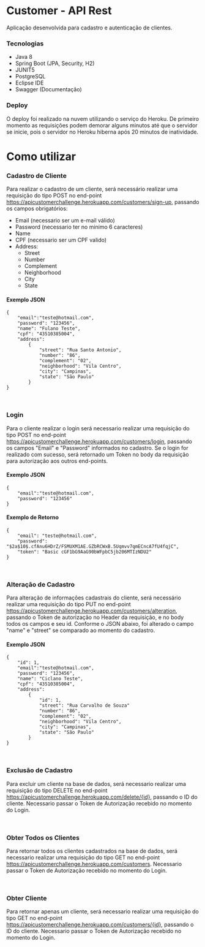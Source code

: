 # Customer - API Rest
Aplicação desenvolvida para cadastro e autenticação de clientes.

### Tecnologias 
- Java 8
- Spring Boot (JPA, Security, H2)
- JUNIT5
- PostgreSQL
- Eclipse IDE
- Swagger (Documentação)

### Deploy

O deploy foi realizado na nuvem utilizando o serviço do Heroku. De primeiro momento as requisições podem demorar alguns minutos até que o servidor se inicie, pois o servidor no Heroku hiberna após 20 minutos de inatividade.

# Como utilizar

### Cadastro de Cliente
Para realizar o cadastro de um cliente, será necessário realizar uma requisição do tipo POST no end-point https://apicustomerchallenge.herokuapp.com/customers/sign-up, passando os campos obrigatórios:

- Email (necessario ser um e-mail válido) 
- Password (necessario ter no minimo 6 caracteres)
- Name
- CPF (necessario ser um CPF valido)
- Address:
  - Street
  - Number
  - Complement
  - Neighborhood
  - City
  - State

#### Exemplo JSON
```
{
    "email":"teste@hotmail.com",
    "password": "123456",
    "name": "Fulano Teste",
    "cpf": "43510385004",
    "address":
        {
            "street": "Rua Santo Antonio",
            "number": "86",
            "complement": "02",
            "neighborhood": "Vila Centro",
            "city": "Campinas",
            "state": "São Paulo"
        }
}
```

<br>

### Login
Para o cliente realizar o login será necessario realizar uma requisição do tipo POST no end-point https://apicustomerchallenge.herokuapp.com/customers/login, passando os campos "Email" e "Password" informados no cadastro. Se o login for realizado com sucesso, será retornado um Token no body da requisição para autorização aos outros end-points.

#### Exemplo JSON
```
{
    "email":"teste@hotmail.com",
    "password": "123456"
}
```
#### Exemplo de Retorno
```
{
    "email": "teste@hotmail.com",
    "password": "$2a$10$.cfAnu6HDrZ/FSMUXM1AE.GZbRCWxB.5Uqmvv7qmECncA7fU4fqjC",
    "token": "Basic cGF1bG9AaG90bWFpbC5jb206MTIzNDU2"
}
```

<br>

### Alteração de Cadastro 
Para alteração de informações cadastrais do cliente, será necessário realizar uma requisição do tipo PUT no end-point https://apicustomerchallenge.herokuapp.com/customers/alteration, passando o Token de autorização no Header da requisição, e no body todos os campos e seu id. Conforme o JSON abaixo, foi alterado o campo "name" e "street" se comparado ao momento do cadastro.

#### Exemplo JSON

```
{
    "id": 1,
    "email":"teste@hotmail.com",
    "password": "123456",
    "name": "Ciclano Teste",
    "cpf": "43510385004",
    "address":
        {
            "id": 1,
            "street": "Rua Carvalho de Souza"
            "number": "86",
            "complement": "02",
            "neighborhood": "Vila Centro",
            "city": "Campinas",
            "state": "São Paulo"
        }
}
```

<br>

### Exclusão de Cadastro 
Para excluir um cliente na base de dados, será necessario realizar uma requisição do tipo DELETE no end-point https://apicustomerchallenge.herokuapp.com/delete/{id}, passando o ID do cliente. Necessario passar o Token de Autorização recebido no momento do Login.

<br>

### Obter Todos os Clientes
Para retornar todos os clientes cadastrados na base de dados, será necessario realizar uma requisição do tipo GET no end-point https://apicustomerchallenge.herokuapp.com/customers. Necessario passar o Token de Autorização recebido no momento do Login.

<br>

### Obter Cliente
Para retornar apenas um cliente, será necessario realizar uma requisição do tipo GET no end-point https://apicustomerchallenge.herokuapp.com/customers/{id}, passando o ID do cliente. Necessario passar o Token de Autorização recebido no momento do Login.

